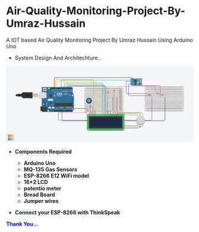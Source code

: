 # Air-Quality-Monitoring-Project-By-Umraz-Hussain
 A IOT based Air Quality Monitoring Project By Umraz Hussain Using Arduino Uno <br/>
 + System Design And Architechture.. 
 
 ![](Images/img5.png)
 

 
  + <b color="green">Components Required </p> 
    + Arduino Uno <br/>
    + MQ-135 Gas Sensors <br/>
    + ESP-8266 E12 WiFi model <br/>
    + 16*2 LCD <br/>
    + potentio meter <br/>
    + Bread Board <br/>
    + Jumper wires <br/>
    
+ Connect your ESP-8266 with ThinkSpeak 
    
    
    
<font style=color:blue> Thank You... </font>
